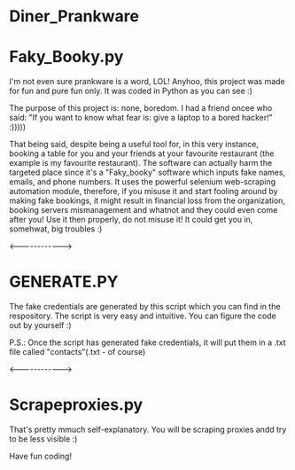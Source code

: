 # Diner_Prankware
# Faky_Booky.py

I'm not even sure prankware is a word, LOL! Anyhoo, this project was made for fun and pure fun only. It was coded in Python as you can see :)

The purpose of this project is: none, boredom. I had a friend oncee who said: "If you want to know what fear is: give a laptop to a bored hacker!" :)))))

That being said, despite being a useful tool for, in this very instance, booking a table for you and your friends at your favourite restaurant (the example is my favourite restaurant). The software can actually harm the targeted place since it's a "Faky_booky" software which inputs fake names, emails, and phone numbers. 
It uses the powerful selenium web-scraping automation module, therefore, if you misuse it and start fooling around by making fake bookings, it might result in financial loss from the organization, booking servers mismanagement and whatnot and they could even come after you! 
Use it then properly, do not misuse it! It could get you in, somehwat, big troubles :)

<------------>

# GENERATE.PY

The fake credentials are generated by this script which you can find in the respository. The script is very easy and intuitive. You can figure the code out by yourself :)

P.S.: Once the script has generated fake credentials, it will put them in a .txt file called "contacts"(.txt - of course)

<------------>

# Scrapeproxies.py

That's pretty mmuch self-explanatory. You will be scraping proxies andd try to be less visible :)



Have fun coding!
